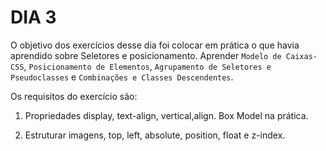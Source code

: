 
# DIA 3

O objetivo dos exercí­cios desse dia foi colocar em prática o que havia aprendido sobre Seletores e posicionamento. Aprender `Modelo de Caixas-CSS`, `Posicionamento de Elementos`, `Agrupamento de Seletores e Pseudoclasses` e `Combinações e Classes Descendentes`.

Os requisitos do exercí­cio são:

1. Propriedades display, text-align, vertical,align. Box Model na prática.

2. Estruturar imagens, top, left, absolute, position, float e z-index.

